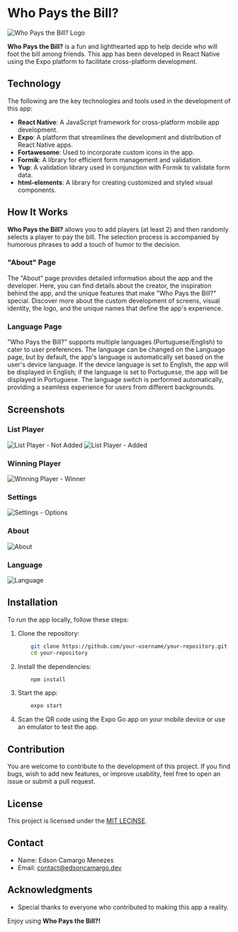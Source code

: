# Who Pays the Bill?

![Who Pays the Bill? Logo](./assets/icon.png)

**Who Pays the Bill?** is a fun and lighthearted app to help decide who will foot the bill among friends. This app has been developed in React Native using the Expo platform to facilitate cross-platform development.

## Technology

The following are the key technologies and tools used in the development of this app:

-   **React Native**: A JavaScript framework for cross-platform mobile app development.
-   **Expo**: A platform that streamlines the development and distribution of React Native apps.
-   **Fortawesome**: Used to incorporate custom icons in the app.
-   **Formik**: A library for efficient form management and validation.
-   **Yup**: A validation library used in conjunction with Formik to validate form data.
-   **html-elements**: A library for creating customized and styled visual components.

## How It Works

**Who Pays the Bill?** allows you to add players (at least 2) and then randomly selects a player to pay the bill. The selection process is accompanied by humorous phrases to add a touch of humor to the decision.

### "About" Page

The "About" page provides detailed information about the app and the developer. Here, you can find details about the creator, the inspiration behind the app, and the unique features that make "Who Pays the Bill?" special. Discover more about the custom development of screens, visual identity, the logo, and the unique names that define the app's experience.

### Language Page

"Who Pays the Bill?" supports multiple languages (Portuguese/English) to cater to user preferences. The language can be changed on the Language page, but by default, the app's language is automatically set based on the user's device language. If the device language is set to English, the app will be displayed in English; if the language is set to Portuguese, the app will be displayed in Portuguese. The language switch is performed automatically, providing a seamless experience for users from different backgrounds.

## Screenshots

### List Player

![List Player - Not Added](./assets/screenshots/1.png)
![List Player - Added](./assets/screenshots/2.png)

### Winning Player

![Winning Player - Winner](./assets/screenshots/3.png)

### Settings

![Settings - Options](./assets/screenshots/4.png)

### About

![About](./assets/screenshots/5.png)

### Language

![Language](./assets/screenshots/6.png)

## Installation

To run the app locally, follow these steps:

1. Clone the repository:

    ```bash
        git clone https://github.com/your-username/your-repository.git
        cd your-repository
    ```

2. Install the dependencies:

    ```bash
        npm install
    ```

3. Start the app:

    ```bash
        expo start
    ```

4. Scan the QR code using the Expo Go app on your mobile device or use an emulator to test the app.

## Contribution

You are welcome to contribute to the development of this project. If you find bugs, wish to add new features, or improve usability, feel free to open an issue or submit a pull request.

## License

This project is licensed under the [MIT LECINSE](./LICENSE).

## Contact

-   Name: Edson Camargo Menezes
-   Email: contact@edsoncamargo.dev

## Acknowledgments

-   Special thanks to everyone who contributed to making this app a reality.

Enjoy using **Who Pays the Bill?!**
